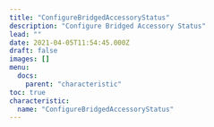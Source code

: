 ```yaml
---
title: "ConfigureBridgedAccessoryStatus"
description: "Configure Bridged Accessory Status"
lead: ""
date: 2021-04-05T11:54:45.000Z
draft: false
images: []
menu:
  docs:
    parent: "characteristic"
toc: true
characteristic:
  name: "ConfigureBridgedAccessoryStatus"
---
```

